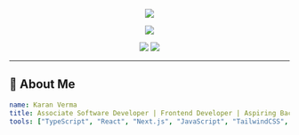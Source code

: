 <!-- PROFILE README - DARK THEME STYLING -->

<p align="center">
  <img src="https://readme-typing-svg.demolab.com?font=Fira+Code&weight=600&size=28&duration=2000&pause=500&color=F7971E&center=true&vCenter=true&width=600&lines=Hi+there%2C+I'm+Karan+Verma+👋;Full+Stack+Developer+%7C+Open+Source+Fan+%7C+Dark+UI+Lover;Let's+build+something+awesome+💻" />
</p>

<p align="center">
  <img src="https://capsule-render.vercel.app/api?type=rect&height=140&text=Welcome%20to%20My%20Profile%20⚡&fontAlign=50&fontColor=ffffff&fontSize=30&desc=Frontend%20%7C%20Backend%20%7C%20DevOps%20%7C%20AI&descAlign=50&descSize=18&animation=fadeIn&color=0f2027,203a43,2c5364" />
</p>



<p align="center">
 <a href="[https://linkedin.com/in/your-link](https://www.linkedin.com/in/karan-verma-276557201/)"><img src="[https://img.shields.io/badge/LinkedIn-0A66C2?style=for-the-badge&logo=linkedin&logoColor=white](https://cdn-icons-png.flaticon.com/512/2630/2630674.png)"/></a>
  <a href="mailto:karanverma201411@gmail.com"><img src="[https://img.shields.io/badge/Email-D14836?style=for-the-badge&logo=gmail&logoColor=white](https://cdn-icons-png.flaticon.com/512/683/683206.png)"/></a>
</p>

---

## 🧠 About Me

```yaml
name: Karan Verma
title: Associate Software Developer | Frontend Developer | Aspiring Backend Developer
tools: ["TypeScript", "React", "Next.js", "JavaScript", "TailwindCSS", "Redux/Zustand"]
